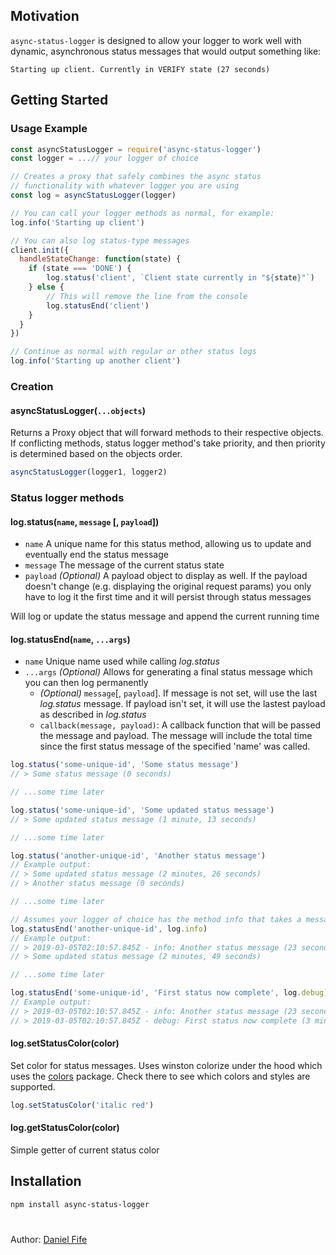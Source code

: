 ## Motivation
`async-status-logger` is designed to allow your logger to work well with dynamic, asynchronous status messages that would output something like:

``` 
Starting up client. Currently in VERIFY state (27 seconds)
```

## Getting Started

### Usage Example

``` js
const asyncStatusLogger = require('async-status-logger')
const logger = ...// your logger of choice

// Creates a proxy that safely combines the async status
// functionality with whatever logger you are using
const log = asyncStatusLogger(logger)

// You can call your logger methods as normal, for example:
log.info('Starting up client')

// You can also log status-type messages
client.init({
  handleStateChange: function(state) {
    if (state === 'DONE') {
    	log.status('client', `Client state currently in "${state}"`)	
    } else {
    	// This will remove the line from the console
    	log.statusEnd('client')
    }
  }
})

// Continue as normal with regular or other status logs
log.info('Starting up another client')
```

### Creation

#### asyncStatusLogger(``...objects``)
Returns a Proxy object that will forward methods to their respective
objects. If conflicting methods, status logger method's take priority,
and then priority is determined based on the objects order.
``` js
asyncStatusLogger(logger1, logger2)
```

### Status logger methods


#### log.status(``name``, ``message`` [, ``payload``])

- ``name`` A unique name for this status method, allowing us to update and eventually end the status message
- ``message`` The message of the current status state
- ``payload`` _(Optional)_ A payload object to display as well. If the payload doesn't change (e.g. displaying the original request params) you only have to log it the first time and it will persist through status messages

Will log or update the status message and append the current running time


#### log.statusEnd(``name``, ``...args``)
- ``name`` Unique name used while calling _log.status_
- ``...args`` _(Optional)_ Allows for generating a final status message which you can then log permanently
  - _(Optional)_ ``message``[, ``payload``]. If message is not set, will use the last _log.status_ message. If payload isn't set, it will use the lastest payload as described in _log.status_
  - ``callback(message, payload)``: A callback function that will be passed the message and payload. The message will include the total time since the first status message of the specified 'name' was called.

``` js
log.status('some-unique-id', 'Some status message')
// > Some status message (0 seconds)

// ...some time later

log.status('some-unique-id', 'Some updated status message')
// > Some updated status message (1 minute, 13 seconds)

// ...some time later

log.status('another-unique-id', 'Another status message')
// Example output:
// > Some updated status message (2 minutes, 26 seconds)
// > Another status message (0 seconds)

// ...some time later

// Assumes your logger of choice has the method info that takes a message as its argument
log.statusEnd('another-unique-id', log.info)
// Example output:
// > 2019-03-05T02:10:57.845Z - info: Another status message (23 seconds)
// > Some updated status message (2 minutes, 49 seconds)

// ...some time later

log.statusEnd('some-unique-id', 'First status now complete', log.debug)
// Example output:
// > 2019-03-05T02:10:57.845Z - info: Another status message (23 seconds)
// > 2019-03-05T02:10:57.845Z - debug: First status now complete (3 minutes 42 seconds)
```

#### log.setStatusColor(color)
Set color for status messages. Uses winston colorize under the hood which uses the [colors](https://www.npmjs.com/package/colors) package. Check there to see which colors and styles are supported.

``` js
log.setStatusColor('italic red')
```

#### log.getStatusColor(color)
Simple getter of current status color

## Installation

``` bash
npm install async-status-logger
```

#
Author: [Daniel Fife](https://github.com/danfife)
